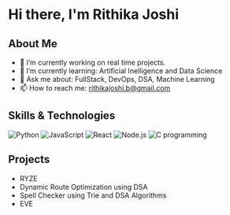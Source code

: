 # Hi there, I'm Rithika Joshi 

## About Me
- 🔭 I’m currently working on real time projects.
- 🌱 I’m currently learning: Artificial Inelligence and Data Science    
- 💬 Ask me about: FullStack, DevOps, DSA, Machine Learning
- 📫 How to reach me: rithikajoshi.b@gmail.com

## Skills & Technologies
![Python](https://img.shields.io/badge/-Python-3776AB?style=flat&logo=python&logoColor=white)
![JavaScript](https://img.shields.io/badge/-JavaScript-F7DF1E?style=flat&logo=javascript&logoColor=black)
![React](https://img.shields.io/badge/-React-61DAFB?style=flat&logo=react&logoColor=black)
![Node.js](https://img.shields.io/badge/-Node.js-339933?style=flat&logo=node.js&logoColor=white)
![C programming](https://img.shields.io/badge/-C-A8B9CC?style=flat&logo=c&logoColor=white)

## Projects
- RYZE
-  Dynamic Route Optimization using DSA
-  Spell Checker using Trie and DSA Algorithms
-  EVE
  

